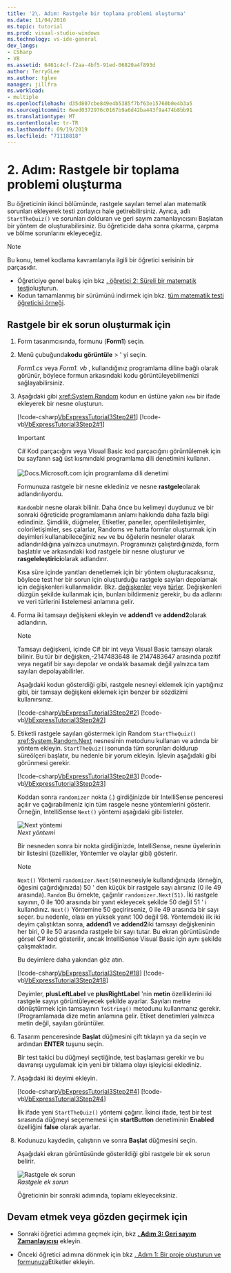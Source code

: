 ```yaml
---
title: '2\. Adım: Rastgele bir toplama problemi oluşturma'
ms.date: 11/04/2016
ms.topic: tutorial
ms.prod: visual-studio-windows
ms.technology: vs-ide-general
dev_langs:
- CSharp
- VB
ms.assetid: 6461c4cf-f2aa-4bf5-91ed-06820a4f893d
author: TerryGLee
ms.author: tglee
manager: jillfra
ms.workload:
- multiple
ms.openlocfilehash: d35d807cbe849e4b5385f7bf63e15760b0e4b3a5
ms.sourcegitcommit: 6eed0372976c0167b9a6d42ba443f9a474b8bb91
ms.translationtype: MT
ms.contentlocale: tr-TR
ms.lasthandoff: 09/19/2019
ms.locfileid: "71118818"
---
```

# <a name="step-2-create-a-random-addition-problem"></a>2\. Adım: Rastgele bir toplama problemi oluşturma

Bu öğreticinin ikinci bölümünde, rastgele sayıları temel alan matematik sorunları ekleyerek testi zorlayıcı hale getirebilirsiniz. Ayrıca, adlı `StartTheQuiz()` ve sorunları dolduran ve geri sayım zamanlayıcısını Başlatan bir yöntem de oluşturabilirsiniz. Bu öğreticide daha sonra çıkarma, çarpma ve bölme sorunlarını ekleyeceğiz.

> [!NOTE]
> Bu konu, temel kodlama kavramlarıyla ilgili bir öğretici serisinin bir parçasıdır.
> - Öğreticiye genel bakış için bkz [. öğretici 2: Süreli bir matematik testi](../ide/tutorial-2-create-a-timed-math-quiz.md)oluşturun.
> - Kodun tamamlanmış bir sürümünü indirmek için bkz. [tüm matematik testi öğreticisi örneği](https://code.msdn.microsoft.com/Complete-Math-Quiz-8581813c).

## <a name="to-create-a-random-addition-problem"></a>Rastgele bir ek sorun oluşturmak için

1. Form tasarımcısında, formunu (**Form1**) seçin.

2. Menü çubuğunda**kodu** **görüntüle** > ' yi seçin.

     *Form1.cs* veya *Form1. vb* , kullandığınız programlama diline bağlı olarak görünür, böylece formun arkasındaki kodu görüntüleyebilmenizi sağlayabilirsiniz.

3. Aşağıdaki gibi <xref:System.Random> kodun en üstüne yakın `new` bir ifade ekleyerek bir nesne oluşturun.

     [!code-csharp[VbExpressTutorial3Step2#1](../ide/codesnippet/CSharp/step-2-create-a-random-addition-problem_1.cs)]
     [!code-vb[VbExpressTutorial3Step2#1](../ide/codesnippet/VisualBasic/step-2-create-a-random-addition-problem_1.vb)]

   > [!IMPORTANT]
   > C# Kod parçacığını veya Visual Basic kod parçacığını görüntülemek için bu sayfanın sağ üst kısmındaki programlama dili denetimini kullanın.<br><br>![Docs.Microsoft.com için programlama dili denetimi](../ide/media/docs-programming-language-control.png)

     Formunuza rastgele bir nesne eklediniz ve nesne **rastgele**olarak adlandırılıyordu.

     `Random`bir nesne olarak bilinir. Daha önce bu kelimeyi duydunuz ve bir sonraki öğreticide programlamanın anlamı hakkında daha fazla bilgi edindiniz. Şimdilik, düğmeler, Etiketler, paneller, openfileiletişimler, coloriletişimler, ses çalarlar, Randoms ve hatta formlar oluşturmak için deyimleri kullanabileceğiniz `new` ve bu öğelerin nesneler olarak adlandırıldığına yalnızca unutmayın. Programınızı çalıştırdığınızda, form başlatılır ve arkasındaki kod rastgele bir nesne oluşturur ve **rasgeleleştirici**olarak adlandırır.

     Kısa süre içinde yanıtları denetlemek için bir yöntem oluşturacaksınız, böylece test her bir sorun için oluşturduğu rastgele sayıları depolamak için değişkenleri kullanmalıdır. Bkz. [değişkenler](/dotnet/visual-basic/programming-guide/language-features/variables/index) veya [türler](/dotnet/csharp/programming-guide/types/index). Değişkenleri düzgün şekilde kullanmak için, bunları bildirmeniz gerekir, bu da adlarını ve veri türlerini listelemesi anlamına gelir.

4. Forma iki tamsayı değişkeni ekleyin ve **addend1** ve **addend2**olarak adlandırın.

    > [!NOTE]
    > Tamsayı değişkeni, içinde C# bir int veya Visual Basic tamsayı olarak bilinir. Bu tür bir değişken,-2147483648 ile 2147483647 arasında pozitif veya negatif bir sayı depolar ve ondalık basamak değil yalnızca tam sayıları depolayabilirler.

     Aşağıdaki kodun gösterdiği gibi, rastgele nesneyi eklemek için yaptığınız gibi, bir tamsayı değişkeni eklemek için benzer bir sözdizimi kullanırsınız.

     [!code-csharp[VbExpressTutorial3Step2#2](../ide/codesnippet/CSharp/step-2-create-a-random-addition-problem_2.cs)]
     [!code-vb[VbExpressTutorial3Step2#2](../ide/codesnippet/VisualBasic/step-2-create-a-random-addition-problem_2.vb)]

5. Etiketli rastgele sayıları göstermek için Random `StartTheQuiz()` <xref:System.Random.Next> nesnesinin metodunu kullanan ve adında bir yöntem ekleyin. `StartTheQuiz()`sonunda tüm sorunları doldurup süreölçeri başlatır, bu nedenle bir yorum ekleyin. İşlevin aşağıdaki gibi görünmesi gerekir.

     [!code-csharp[VbExpressTutorial3Step2#3](../ide/codesnippet/CSharp/step-2-create-a-random-addition-problem_3.cs)]
     [!code-vb[VbExpressTutorial3Step2#3](../ide/codesnippet/VisualBasic/step-2-create-a-random-addition-problem_3.vb)]

     Koddan sonra `randomizer` nokta (.) girdiğinizde bir IntelliSense penceresi açılır ve çağırabilmeniz için tüm rasgele nesne yöntemlerini gösterir. Örneğin, IntelliSense `Next()` yöntemi aşağıdaki gibi listeler.

     ![Next yöntemi](../ide/media/express_randomwhite.png)<br/>
*Next yöntemi*

     Bir nesneden sonra bir nokta girdiğinizde, IntelliSense, nesne üyelerinin bir listesini (özellikler, Yöntemler ve olaylar gibi) gösterir.

    > [!NOTE]
    > `Next()` Yöntemi `randomizer.Next(50)`nesnesiyle kullandığınızda (örneğin, öğesini çağırdığınızda) 50 ' den küçük bir rastgele sayı alırsınız (0 ile 49 arasında). `Random` Bu örnekte, çağırılır `randomizer.Next(51)`. İki rastgele sayının, 0 ile 100 arasında bir yanıt ekleyecek şekilde 50 değil 51 ' i kullandınız. `Next()` Yöntemine 50 geçirirseniz, 0 ile 49 arasında bir sayı seçer. bu nedenle, olası en yüksek yanıt 100 değil 98. Yöntemdeki ilk iki deyim çalıştıktan sonra, **addend1** ve **addend2**iki tamsayı değişkeninin her biri, 0 ile 50 arasında rastgele bir sayı tutar. Bu ekran görüntüsünde görsel C# kod gösterilir, ancak IntelliSense Visual Basic için aynı şekilde çalışmaktadır.

     Bu deyimlere daha yakından göz atın.

     [!code-csharp[VbExpressTutorial3Step2#18](../ide/codesnippet/CSharp/step-2-create-a-random-addition-problem_4.cs)]
     [!code-vb[VbExpressTutorial3Step2#18](../ide/codesnippet/VisualBasic/step-2-create-a-random-addition-problem_4.vb)]

     Deyimler, **plusLeftLabel** ve **plusRightLabel** 'nin **metin** özelliklerini iki rastgele sayıyı görüntüleyecek şekilde ayarlar. Sayıları metne dönüştürmek için tamsayının `ToString()` metodunu kullanmanız gerekir. (Programlamada dize metin anlamına gelir. Etiket denetimleri yalnızca metin değil, sayıları görüntüler.

6. Tasarım penceresinde **Başlat** düğmesini çift tıklayın ya da seçin ve ardından **ENTER** tuşunu seçin.

     Bir test takici bu düğmeyi seçtiğinde, test başlaması gerekir ve bu davranışı uygulamak için yeni bir tıklama olayı işleyicisi eklediniz.

7. Aşağıdaki iki deyimi ekleyin.

     [!code-csharp[VbExpressTutorial3Step2#4](../ide/codesnippet/CSharp/step-2-create-a-random-addition-problem_5.cs)]
     [!code-vb[VbExpressTutorial3Step2#4](../ide/codesnippet/VisualBasic/step-2-create-a-random-addition-problem_5.vb)]

     İlk ifade yeni `StartTheQuiz()` yöntemi çağırır. İkinci ifade, test bir test sırasında düğmeyi seçememesi için **startButton** denetiminin **Enabled** özelliğini **false** olarak ayarlar.

8. Kodunuzu kaydedin, çalıştırın ve sonra **Başlat** düğmesini seçin.

     Aşağıdaki ekran görüntüsünde gösterildiği gibi rastgele bir ek sorun belirir.

     ![Rastgele ek sorun](../ide/media/express_additionproblem.png)<br/>
*Rastgele ek sorun*

     Öğreticinin bir sonraki adımında, toplamı ekleyeceksiniz.

## <a name="to-continue-or-review"></a>Devam etmek veya gözden geçirmek için

- Sonraki öğretici adımına geçmek için, bkz  **[. Adım 3: Geri sayım Zamanlayıcısı](../ide/step-3-add-a-countdown-timer.md)** ekleyin.

- Önceki öğretici adımına dönmek için bkz [. Adım 1: Bir proje oluşturun ve formunuza](../ide/step-1-create-a-project-and-add-labels-to-your-form.md)Etiketler ekleyin.
